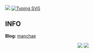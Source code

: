 <img src="https://capsule-render.vercel.app/api?type=waving&color=auto&height=150&section=header&color=02E0BA" />
<a href="https://git.io/typing-svg"><img src="https://readme-typing-svg.demolab.com?font=Emblema+One&size=50&duration=6000&pause=1000&color=0fa06f&center=true&vCenter=true&width=1000&height=110&lines=%EB%B0%B1%EC%97%94%EB%93%9C+%EA%B0%9C%EB%B0%9C%EC%9E%90+%EC%8B%A0%EB%AF%BC%EC%B1%84%EC%9E%85%EB%8B%88%EB%8B%A4;Hello%2C+I'm+minchae+Shin;Backend+Developer" alt="Typing SVG" /></a>
<h2>INFO</h2>
<b>Blog: </b><a href="https://velog.io/@manchae/posts">manchae</a>
<p align="center">
  <img src="https://raw.githubusercontent.com/tlsalsco41122/github-stats-transparent/output/generated/overview.svg"/>
  <img src="https://raw.githubusercontent.com/tlsalsco41122/github-stats-transparent/output/generated/languages.svg"/>
</p>
